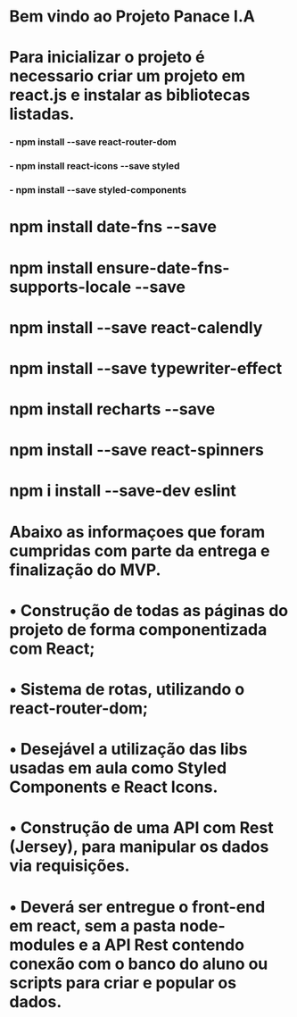 # Bem vindo ao Projeto Panace I.A

# Para inicializar o projeto é necessario criar um projeto em react.js e instalar as bibliotecas listadas.

<!-- React Router Dom -->

### - npm install --save react-router-dom

<!-- React Icons -->

### - npm install react-icons --save styled

<!-- Styled Components -->

### - npm install --save styled-components

<!-- Date=fns  -->

# npm install date-fns --save

<!-- Date-fns Local -->

# npm install ensure-date-fns-supports-locale --save

<!-- Calendly -->

# npm install --save react-calendly

<!-- TypeWriter-->

# npm install --save typewriter-effect

<!-- Recharts -->

# npm install recharts --save

<!-- React Spinners-->

# npm install --save react-spinners

# npm i install --save-dev eslint

# Abaixo as informaçoes que foram cumpridas com parte da entrega e finalização do MVP.

# • Construção de todas as páginas do projeto de forma componentizada com React;

# • Sistema de rotas, utilizando o react-router-dom;

# • Desejável a utilização das libs usadas em aula como Styled Components e React Icons.

# • Construção de uma API com Rest (Jersey), para manipular os dados via requisições.

# • Deverá ser entregue o front-end em react, sem a pasta node-modules e a API Rest contendo conexão com o banco do aluno ou scripts para criar e popular os dados.

